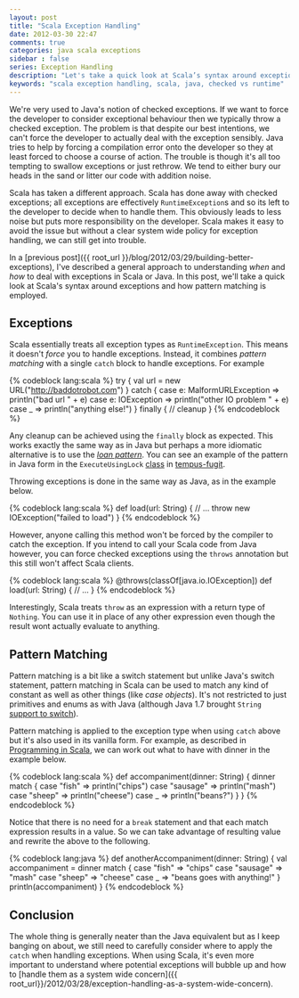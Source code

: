 ```yaml
---
layout: post
title: "Scala Exception Handling"
date: 2012-03-30 22:47
comments: true
categories: java scala exceptions
sidebar : false
series: Exception Handling
description: "Let's take a quick look at Scala’s syntax around exception handling and pattern matching. Scala uses runtime exceptions as apposed to checked exceptions and so forces more responsibility onto the developer."
keywords: "scala exception handling, scala, java, checked vs runtime"
---
```


We're very used to Java's notion of checked exceptions. If we want to force the developer to consider exceptional behaviour then we typically throw a checked exception. The problem is that despite our best intentions, we can't force the developer to actually deal with the exception sensibly. Java tries to help by forcing a compilation error onto the developer so they at least forced to choose a course of action. The trouble is though it's all too tempting to swallow exceptions or just rethrow. We tend to either bury our heads in the sand or litter our code with addition noise.

Scala has taken a different approach. Scala has done away with checked exceptions; all exceptions are effectively `RuntimeException`s and so its left to the developer to decide when to handle them. This obviously leads to less noise but puts more responsibility on the developer. Scala makes it easy to avoid the issue but without a clear system wide policy for exception handling, we can still get into trouble.

In a [previous post]({{ root_url }}/blog/2012/03/29/building-better-exceptions), I've described a general approach to understanding _when_ and _how_ to deal with exceptions in Scala or Java. In this post, we'll take a quick look at Scala's syntax around exceptions and how pattern matching is employed.

<!-- more -->

## Exceptions

Scala essentially treats all exception types as `RuntimeException`. This means it doesn't _force_ you to handle exceptions. Instead, it combines _pattern matching_ with a single `catch` block to handle exceptions. For example

{% codeblock lang:scala %}
try {
  val url = new URL("http://baddotrobot.com")
} catch {
  case e: MalformURLException => println("bad url " + e)
  case e: IOException => println("other IO problem " + e)
  case _ => println("anything else!")
} finally {
  // cleanup
}
{% endcodeblock %}


Any cleanup can be achieved using the `finally` block as expected. This works exactly the same way as in Java but perhaps a more idiomatic alternative is to use the _[loan pattern](https://wiki.scala-lang.org/display/SYGN/Loan)_. You can see an example of the pattern in Java form in the `ExecuteUsingLock` [class](https://github.com/tobyweston/tempus-fugit/blob/master/src/main/java/com/google/code/tempusfugit/concurrency/ExecuteUsingLock.java) in [tempus-fugit](http://tempusfugitlibrary.org/).

Throwing exceptions is done in the same way as Java, as in the example below.

{% codeblock lang:scala %}
def load(url: String) {
  // ...
  throw new IOException("failed to load")
}
{% endcodeblock %}

However, anyone calling this method won't be forced by the compiler to catch the exception. If you intend to call your Scala code from Java however, you can force checked exceptions using the `throws` annotation but this still won't affect Scala clients.

{% codeblock lang:scala %}
@throws(classOf[java.io.IOException])
def load(url: String) {
  // ...
}
{% endcodeblock %}

Interestingly, Scala treats `throw` as an expression with a return type of `Nothing`. You can use it in place of any other expression even though the result wont actually evaluate to anything.


## Pattern Matching

Pattern matching is a bit like a switch statement but unlike Java's switch statement, pattern matching in Scala can be used to match any kind of constant as well as other things (like _case objects_). It's not restricted to just primitives and enums as with Java (although Java 1.7 brought `String` [support to switch](http://docs.oracle.com/javase/7/docs/technotes/guides/language/strings-switch.html)).

Pattern matching is applied to the exception type when using `catch` above but it's also used in its vanilla form. For example, as described in [Programming in Scala](http://www.artima.com/shop/programming_in_scala_2ed), we can work out what to have with dinner in the example below.

{% codeblock lang:scala %}
def accompaniment(dinner: String) {
  dinner match {
    case "fish" => println("chips")
    case "sausage" => println("mash")
    case "sheep" => println("cheese")
    case _ => println("beans?")
  }
}
{% endcodeblock %}

Notice that there is no need for a `break` statement and that each match expression results in a value. So we can take advantage of resulting value and rewrite the above to the following.

{% codeblock lang:java %}
def anotherAccompaniment(dinner: String) {
  val accompaniment =
    dinner match {
      case "fish" => "chips"
      case "sausage" => "mash"
      case "sheep" => "cheese"
      case _ => "beans goes with anything!"
    }
  println(accompaniment)
}
{% endcodeblock %}


## Conclusion

The whole thing is generally neater than the Java equivalent but as I keep banging on about, we still need to carefully consider where to apply the `catch` when handling exceptions. When using Scala, it's even more important to understand where potential exceptions will bubble up and how to [handle them as a system wide concern]({{ root_url}}/2012/03/28/exception-handling-as-a-system-wide-concern).
